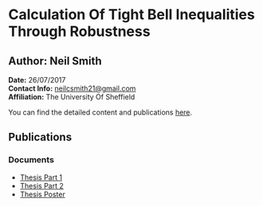 # Calculation Of Tight Bell Inequalities Through Robustness

## Author: Neil Smith

**Date:** 26/07/2017  
**Contact Info:** [neilcsmith21@gmail.com](mailto:neilcsmith21@gmail.com)  
**Affiliation:** The University Of Sheffield

You can find the detailed content and publications [here](https://your-username.github.io/your-repo-name/).

## Publications

### Documents
- [Thesis Part 1](thesisPart1.pdf)
- [Thesis Part 2](thesisPart2.pdf)
- [Thesis Poster](poster.pdf)
